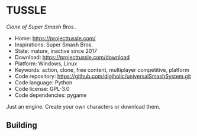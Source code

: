 # TUSSLE

_Clone of Super Smash Bros.._

- Home: https://projecttussle.com/
- Inspirations: Super Smash Bros.
- State: mature, inactive since 2017
- Download: https://projecttussle.com/download
- Platform: Windows, Linux
- Keywords: action, clone, free content, multiplayer competitive, platform
- Code repository: https://github.com/digiholic/universalSmashSystem.git
- Code language: Python
- Code license: GPL-3.0
- Code dependencies: pygame

Just an engine. Create your own characters or download them.

## Building
